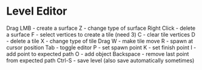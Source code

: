 # Level Editor

Drag LMB - create a surface
Z - change type of surface
Right Click - delete a surface
F - select vertices to create a tile (need 3)
C - clear tile vertices
D - delete a tile
X - change type of tile
Drag W - make tile move
R - spawn at cursor position
Tab - toggle editor
P - set spawn point
K - set finish point
I - add point to expected path
O - add object
Backspace - remove last point from expected path
Ctrl-S - save level (also save automatically sometimes)
